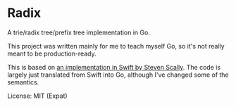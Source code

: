 Radix
=====

A trie/radix tree/prefix tree implementation in Go.

This project was written mainly for me to teach myself Go, so it's not really meant to be production-ready.

This is based on [an implementation in Swift by Steven Scally](https://github.com/raywenderlich/swift-algorithm-club/tree/master/Radix%20Tree).
The code is largely just translated from Swift into Go, although I've changed some of the semantics.

License: MIT (Expat)
